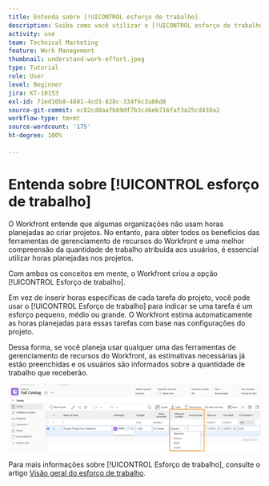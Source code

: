 ```yaml
---
title: Entenda sobre [!UICONTROL esforço de trabalho]
description: Saiba como você utilizar o [!UICONTROL esforço de trabalho] para obter uma estimativa rápida das horas planejadas na linha do tempo do projeto.
activity: use
team: Technical Marketing
feature: Work Management
thumbnail: understand-work-effort.jpeg
type: Tutorial
role: User
level: Beginner
jira: KT-10153
exl-id: 71ed10b8-4801-4cd3-828c-334f6c3a86d8
source-git-commit: ec82cd0aafb89df7b3c46eb716faf3a25cd438a2
workflow-type: tm+mt
source-wordcount: '175'
ht-degree: 100%

---
```


# Entenda sobre [!UICONTROL esforço de trabalho]

O Workfront entende que algumas organizações não usam horas planejadas ao criar projetos. No entanto, para obter todos os benefícios das ferramentas de gerenciamento de recursos do Workfront e uma melhor compreensão da quantidade de trabalho atribuída aos usuários, é essencial utilizar horas planejadas nos projetos.

Com ambos os conceitos em mente, o Workfront criou a opção [!UICONTROL Esforço de trabalho].

Em vez de inserir horas específicas de cada tarefa do projeto, você pode usar o [!UICONTROL Esforço de trabalho] para indicar se uma tarefa é um esforço pequeno, médio ou grande. O Workfront estima automaticamente as horas planejadas para essas tarefas com base nas configurações do projeto.

Dessa forma, se você planeja usar qualquer uma das ferramentas de gerenciamento de recursos do Workfront, as estimativas necessárias já estão preenchidas e os usuários são informados sobre a quantidade de trabalho que receberão.

![Lista de tarefas do projeto com a coluna [!UICONTROL Esforço de trabalho]](assets/planner-fund-work-effort.png)

Para mais informações sobre [!UICONTROL Esforço de trabalho], consulte o artigo [Visão geral do esforço de trabalho](https://experienceleague.adobe.com/docs/workfront/using/manage-work/tasks/task-information/work-effort.html?lang=pt-BR).
